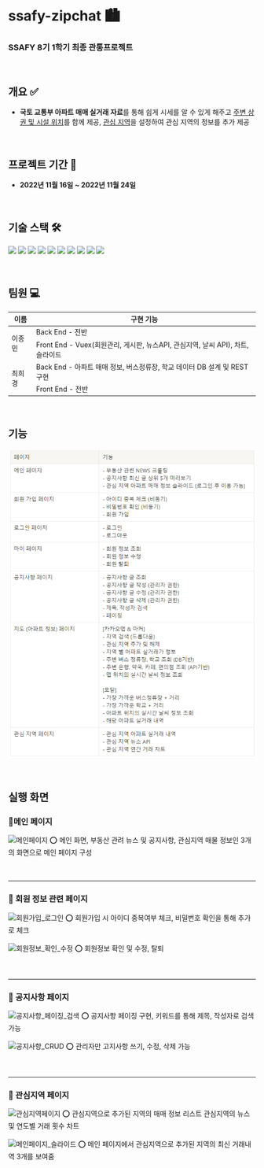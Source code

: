 # ssafy-zipchat 🏙
### SSAFY 8기 1학기 최종 관통프로젝트

<br>

## **개요** ✅
- **국토 교통부 아파트 매매 실거래 자료**를 통해 쉽게 시세를 알 수 있게 해주고 <u>주변 상권 및 시설 위치</u>를 함께 제공, <u>관심 지역</u>을 설정하여 관심 지역의 정보를 추가 제공

<br>

## 프로젝트 기간 📆
- **2022년 11월 16일 ~ 2022년 11월 24일**

<br>

## 기술 스택 🛠
<p>
  <img src="https://img.shields.io/badge/Language-Java-007396?style=flat&logo=java&logoColor=white">
  <img src="https://img.shields.io/badge/Language-JavaScript-F7DF1E?style=flat&logo=javascript&logoColor=white">
  <img src="https://img.shields.io/badge/Database-MySql-4479A1?style=flat&logo=mysql&logoColor=white">
  <img src="https://img.shields.io/badge/Framework-Vue-4FC08D?style=flat&logo=Vue.js&logoColor=white">
  <img src="https://img.shields.io/badge/Framework-SpringBoot-6DB33F?style=flat&logo=Spring Boot&logoColor=white">
  <img src="https://img.shields.io/badge/Framework-Mybatis-BE3939?style=flat">
  <img src="https://img.shields.io/badge/Library-BootstrapVue-7952B3?style=flat&logo=bootstrap&logoColor=white">
  <img src="https://img.shields.io/badge/API-Kakao_Map-red?style=flat">
  <img src="https://img.shields.io/badge/API-Naver_News-6DB33F?style=flat"> 
  <img src="https://img.shields.io/badge/API-Openweathermap-40AEF0?style=flat">
</p>

<br>

## 팀원 💻
<table>
  <thead>
    <tr>
      <th>이름</th>
      <th>구현 기능</th>
    </tr>
  </thead>
  <tbody>
    <tr>
      <td rowspan="2">이종민</td>
      <td>Back End - 전반</td>
    </tr>
    <tr>
      <td>Front End - Vuex(회원관리, 게시판, 뉴스API, 관심지역, 날씨 API), 차트, 슬라이드</td>
    </tr>
    <tr>
      <td rowspan="2">최희경</td>
      <td>Back End - 아파트 매매 정보, 버스정류장, 학교 데이터 DB 설계 및 REST 구현</td>
    </tr>
    <tr>
      <td>Front End - 전반</td>
    </tr>
  </tbody>
</table>

<br>

## 기능
![기능](./assets/기능.PNG)

<br>

## 실행 화면

### **🔗메인 페이지**
![메인페이지](./assets/메인페이지.gif)
 ⭕ 메인 화면, 부동산 관려 뉴스 및 공지사항, 관심지역 매물 정보인 3개의 화면으로 메인 페이지 구성
<br>
<br>
<br>

---
### **🔗 회원 정보 관련 페이지**
![회원가입_로그인](./assets/회원가입_로그인.gif)
 ⭕ 회원가입 시 아이디 중복여부 체크, 비밀번호 확인을 통해 추가로 체크
<br>
<br>
![회원정보_확인_수정](./assets/회원정보_확인_수정.gif)
 ⭕ 회원정보 확인 및 수정, 탈퇴 
<br>
<br>
<br>

---
### **🔗 공지사항 페이지**
![공지사항_페이징_검색](./assets/공지사항_페이징_검색.gif)
 ⭕ 공지사항 페이징 구현, 키워드를 통해 제목, 작성자로 검색 가능
<br>
<br>
![공지사항_CRUD](./assets/공지사항_CRUD.gif)
 ⭕ 관리자만 고지사항 쓰기, 수정, 삭제 가능
<br>
<br>
<br>

---
### **🔗 관심지역 페이지**
![관심지역페이지](./assets/관심지역페이지.gif)
 ⭕ 관심지역으로 추가된 지역의 매매 정보 리스트
     관심지역의 뉴스 및 연도별 거래 횟수 차트
<br>
<br>
![메인페이지_슬라이드](./assets/메인페이지_슬라이드.gif)
 ⭕ 메인 페이지에서 관심지역으로 추가된 지역의 최신 거래내역 3개를 보여줌
<br>
